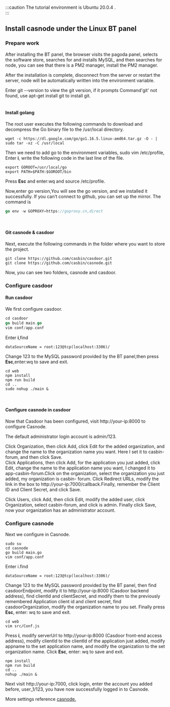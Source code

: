 :::caution
The tutorial environment is Ubuntu 20.0.4 .  
:::
## Install casnode under the Linux BT panel  
### Prepare work
After installing the BT panel, the browser visits the pagoda panel, selects the software store, searches for and installs MySQL, and then searches for node, you can see that there is a PM2 manager, install the PM2 manager.    

After the installation is complete, disconnect from the server or restart the server, node will be automatically written into the environment variable.  

Enter git --version to view the git version, if it prompts Command'git' not found, use apt-get install git to install git.  
<br/>

#### Install golang
The root user executes the following commands to download and decompress the Go binary file to the /usr/local directory.  
```shell
wget -c https://dl.google.com/go/go1.16.5.linux-amd64.tar.gz -O - | sudo tar -xz -C /usr/local
```
Then we need to add go to the environment variables,
sudo vim /etc/profile,
Enter **i**, write the following code in the last line of the file.
```shell
export GOROOT=/usr/local/go
export PATH=$PATH:$GOROOT/bin
```
Press **Esc** and enter:wq and source /etc/profile. 

Now,enter go version,You will see the go version, and we installed it successfully. If you can’t connect to github, you can set up the mirror. The command is
```go
go env -w GOPROXY=https://goproxy.cn,direct
```
<br/>

#### Git casnode & casdoor
Next, execute the following commands in the folder where you want to store the project.  
```shell
git clone https://github.com/casbin/casdoor.git
git clone https://github.com/casbin/casnode.git
```
Now, you can see two folders, casnode and casdoor.
<br/>

### Configure casdoor

#### Run casdoor
We first configure casdoor.
```go
cd casdoor
go build main.go
vim conf/app.conf
```
Enter **i**,find

    dataSourceName = root:123@tcp(localhost:3306)/
Change 123 to the MySQL password provided by the BT panel,then press **Esc**,enter:wq to save and exit.
```shell
cd web
npm install
npm run build
cd ..
sudo nohup ./main &
```
<br/>

#### Configure casnode in casdoor
Now that Casdoor has been configured, visit http://your-ip:8000 to configure Casnode.  

The default administrator login account is admin/123.

Click Organization, then click Add, click Edit for the added organization, and change the name to the organization name you want. Here I set it to casbin-forum, and then click Save.  
Click Applications, then click Add, for the application you just added, click Edit, change the name to the application name you want, I changed it to app-casbin-forum.Click on the organization, select the organization you just added, my organization  is casbin- forum. Click Redirect URLs, modify the link in the box to http://your-ip:7000/callback.Finally, remember the Client ID and Client Secret, and click Save. 

Click Users, click Add, then click Edit, modify the added user, click Organization, select casbin-forum, and click is admin. Finally click Save, now your organization has an administrator account.
<br/>

### Configure casnode
Next we configure in Casnode.
```shell
sudo su
cd casnode
go build main.go
vim conf/app.conf
```
Enter i.find
```
dataSourceName = root:123@tcp(localhost:3306)/
```
Change 123 to the MySQL password provided by the BT panel, then find casdoorEndpoint, modify it to http://your-ip:8000 (Casdoor backend address), find clientId and clientSecret, and modify them to the previously remembered Application client id and client secret, find casdoorOrganization, modify the organization name to you set. Finally press **Esc**, enter: wq to save and exit.
```shell
cd web
vim src/Conf.js
```
Press **i**, modify serverUrl to http://your-ip:8000 (Casdoor front-end access address), modify clientId to the clientId of the application just added, modify appname to the set application name, and modify the organization to the set organization name. Click **Esc**, enter: wq to save and exit.
```shell
npm install
npm run build
cd ..
nohup ./main &
```
Next visit http://your-ip:7000, click login, enter the account you added before, user_1/123, you have now successfully logged in to Casnode.  

More settings reference [casnode.](https://casnode.org/docs)

